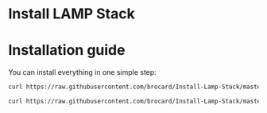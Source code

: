 # Install LAMP Stack


Installation guide
==================

You can install everything in one simple step:

``` sh
curl https://raw.githubusercontent.com/brocard/Install-Lamp-Stack/master/install-httpd.sh | sudo sh 
```

``` sh
curl https://raw.githubusercontent.com/brocard/Install-Lamp-Stack/master/install-mysql.sh | sudo sh
```
